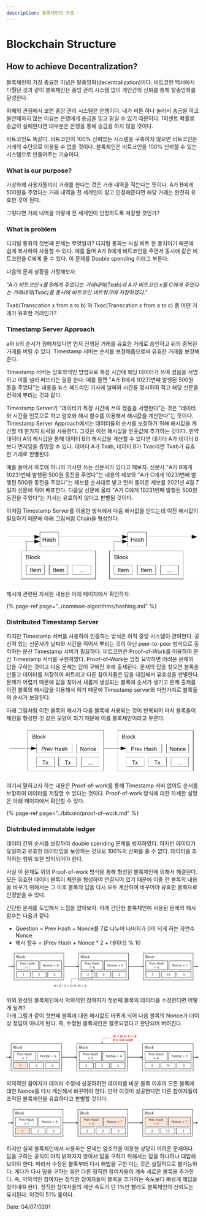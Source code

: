 ```yaml
---
description: 블록체인의 구조
---
```


# Blockchain Structure

## How to achieve Decentralization?

블록체인의 가장 중요한 이념은 탈중앙화\(decentralization\)이다. 비트코인 백서에서 다뤘던 것과 같이 블록체인은 중앙 관리 시스템 없이 개인간의 신뢰를 통해 탈중앙화를 달성한다.

화폐의 관점에서 보면 중앙 관리 시스템은 은행이다. 내가 버튼 하나 눌러서 송금을 하고 불안해하지 않는 이유는 은행에게 송금을 믿고 맡길 수 있기 때문이다. 1퍼센트 확률로 송금이 실패한다면 대부분은 은행을 통해 송금을 하지 않을 것이다. 

비트코인도 똑같다. 비트코인이 100% 신뢰있는 시스템을 구축하지 않으면 비트코인은 거래의 수단으로 이용될 수 없을 것이다. 블록체인은 비트코인을 100% 신뢰할 수 있는 시스템으로 만들어주는 기술이다.

### What is our purpose?

가상화폐 사용자들끼리 거래를 한다는 것은 거래 내역을 적는다는 뜻이다. A가 B에게 500원을 주었다는 거래 내역을 전 세계인이 알고 인정해준다면 해당 거래는 완전히 유효한 것이 된다. 

그렇다면 거래 내역을 어떻게 전 세계인이 인정하도록 저장할 것인가?

### What is problem

디지털 통화의 첫번째 문제는 무엇일까? 디지털 통화는 사실 비트 한 뭉치이기 때문에 쉽게 복사하여 사용할 수 있다. 예를 들어 A가 B에게 비트코인을 주면서 동시에 같은 비트코인을 C에게 줄 수 있다. 이 문제를 Double spending 이라고 부른다.

다음의 문제 상황을 가정해보자.

_"A가 비트코인 x를 B에게 주었다는 거래내역\(Txab\)과 A가 비트코인 x를 C에게 주었다는 거래내역\(Txac\)을 동시에 비트코인 네트워크에 저장하였다."_

Txab\(Transcation x from a to b\) 와 Txac\(Transcation x from a to c\) 중 어떤 거래가 유효한 거래인가?

### Timestamp Server Approach

a와 b의 순서가 정해져있다면 먼저 진행된 거래를 유효한 거래로 승인하고 뒤의 중복된 거래를 버릴 수 있다. Timestamp 서버는 순서를 보장해줌으로써 유효한 거래를 보장해준다.

Timestamp 서버는 암호학적인 방법으로 특정 시간에 해당 데이터가 쓰여 졌음을 서명하고 이를 널리 퍼뜨리는 일을 한다. 예를 들면 "A가 B에게 10231번째 발행된 500원 동을 주었다"는 내용을 뉴스 헤드라인 기사에 날짜와 시간을 명시하여 적고 해당 신문을 전국에 뿌리는 것과 같다.

Timestamp Server가 "데이터가 특정 시간에 쓰여 졌음을 서명한다"는 것은 "데이터와 시간을 인풋으로 하고 암호화 해시 함수를 이용해서 해시값을 계산한다"는 뜻이다. Timestamp Server Approach에서는 데이터들의 순서를 보장하기 위해 해시값을 계산할 때 한가지 트릭을 사용한다. 그것은 이전 해시값을 인풋값에 추가하는 것이다. 만약 데이터 A의 해시값을 통해 데이터 B의 해시값을 계산할 수 있다면 데이터 A가 데이터 B보다 먼저임을 증명할 수 있다. 데이터 A가 Txab, 데이터 B가 Txac라면 Txab가 유효한 거래로 판별된다.

예를 들어서 하루에 하나의 기사만 쓰는 신문사가 있다고 해보자. 신문사 "A가 B에게 10231번째 발행된 500원 동전을 주었다"는 내용의 제보와 "A가 C에게 10231번째 발행된 500원 동전을 주었다"는 제보를 순서대로 받고 먼저 들어온 제보를 2021년 4월 7일자 신문에 적어 배포한다. 다음날 신문에 올라 "A가 C에게 10231번째 발행된 500원 동전을 주었다"는 기사는 유효하지 않다고 판별될 것이다.

이처럼 Timestamp Server를 이용한 방식에서 다음 해시값을 만드는데 이전 해시값이 필요하기 때문에 아래 그림처럼 Chain을 형성한다.

![Chain of blocks](../.gitbook/assets/image%20%284%29.png)

해시에 관련된 자세한 내용은 아래 페이지에서 확인하자.

{% page-ref page="../common-algorithms/hashing.md" %}

### Distributed Timestamp Server

하지만 Timestamp 서버를 사용하여 인증하는 방식은 아직 중앙 시스템이 관여한다. 공신력 있는 신문사가 날짜와 시간을 적어서 뿌리는 것이 아닌 peer-to-peer 방식으로 동작하는 분산 Timestamp 서버가 필요하다. 비트코인은 Proof-of-Work를 이용하여 분산 Timestamp 서버를 구현하였다. Proof-of-Work는 엄청 요약하면 어려운 문제의 답을 구하는 것이고 다음 문제는 답이 구해진 후에 출제된다. 문제의 답을 찾으면 블록을 만들고 데이터를 저장하여 퍼트리고 다른 참여자들은 답을 대입해서 유효성을 판별한다. 문제가 어렵기 때문에 답을 찾아서 새롭게 생성되는 블록에 순서가 생기고 문제 출제를 이전 블록의 해시값을 이용해서 하기 때문에 Timestamp server와 마찬가지로 블록들의 순서가 보장된다.

아래 그림처럼 이전 블록의 해시가 다음 블록에 사용되는 것이 반복되어 마치 블록들이 체인을 형성한 것 같은 모양이 되기 때문에 이를 블록체인이라고 부른다.

![Proof Of Work](../.gitbook/assets/image%20%283%29.png)

여기서 말하고자 하는 내용은 Proof-of-work를 통해 Timestamp 서버 없이도 순서를 보장하여 데이터를 저장할 수 있다는 것이다. Proof-of-work 방식에 대한 자세한 설명은 아래 페이지에서 확인할 수 있다.

{% page-ref page="../bitcoin/proof-of-work.md" %}



### Distributed immutable ledger

데이터 간의 순서를 보장하여 double spending 문제를 방지하였다. 하지만 데이터가 유일하고 유효한 데이터임을 보장하는 것으로 100%의 신뢰를 줄 수 없다. 데이터를 조작하는 행위 또한 방지되어야 한다. 

사실 이 문제도 위의 Proof-of-work 방식을 통해 형성된 블록체인에 의해서 해결된다. 모든 유효한 데이터 블록이 체인을 형성하여 연결되어 있기 때문에 이중 한 블록의 내용을 바꾸기 위해서는 그 이후 블록의 답을 다시 모두 계산하여 바꾸어야 유효한 블록으로 인정받을 수 있다.

간단한 문제를 도입해서 느낌을 잡아보자. 아래 간단한 블록체인에 사용된 문제와 해시 함수는 다음과 같다.

* Question = Prev Hash + Nonce를 7로 나누어 나머지가 0이 되게 하는 자연수 Nonce
* 해시 함수 = \(Prev Hash + Nonce \* 2 + 데이터\) % 10

![Do Simple Math](../.gitbook/assets/image%20%2810%29.png)

위의 완성된 블록체인에서 악의적인 참여자가 첫번째 블록의 데이터를 수정한다면 어떻게 될까?  
아래 그림과 같이 첫번째 블록에 대한 해시값도 바뀌게 되어 다음 블록의 Nonce가 더이상 정답이 아니게 된다. 즉, 수정된 블록체인은 잘못되었다고 판단되어 버려진다.

![Invalid block](../.gitbook/assets/image%20%287%29.png)

악의적인 참여자가 데이터 수정에 성공하려면 데이터를 바꾼 블록 이후의 모든 블록에 대한 Nonce를 다시 계산해서 바꾸어야 한다. 만약 이것이 성공한다면 다른 참여자들이 조작된 블록체인을 유효하다고 판별할 것이다. 

![Need to change all later blocks](../.gitbook/assets/image%20%289%29.png)

하지만 실제 블록체인에서 사용하는 문제는 암호학을 이용한 상당히 어려운 문제이다. 답을 구하는 공식이 아직 밝혀지지 않아서 답을 구하기 위해서는 답을 하나하나 대입해보아야 한다. 따라서 수정된 블록부터 다시 해법을 구한 다는 것은 실질적으로 불가능하다. 게다가 다시 답을 구하는 동안 다른 정직한 참여자들이 계속 새로운 블록을 추가한다. 즉, 악의적인 참여자는 정직한 참여자들이 블록을 추가하는 속도보다 빠르게 해답을 찾아내야 한다. 정직한 참여자들의 계산 속도가 단 1%만 빨라도 블록체인의 신뢰도는 유지된다. 이것이 51% 룰이다. ‌  
  


Date: 04/07/0201

